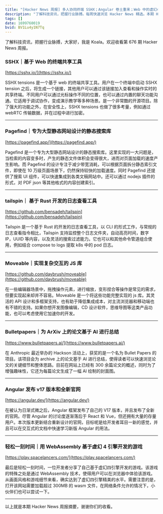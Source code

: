 ```yaml
---
title: "[Hacker News 周报] 多人协同终端 SSHX；Angular 卷土重来；Web 中的虚幻4游戏"
description: "了解科技资讯，把握行业脉搏。每周快速浏览 Hacker News 精选。本期 Hacker Newsletter 地址：https://mailchi.mp/hackernewsletter/676"
tags: []
date: 1699760019
bvid: BV1Lu4y1N7Tq
---
```

了解科技资讯，把握行业脉搏，大家好，我是 Koala。欢迎收看第 676 期 Hacker News 周报。

### SSHX｜基于 Web 的终端共享工具
[https://sshx.io/](https://sshx.io/)

SSHX tensions 是一个基于 web 的终端共享工具。用户在一个终端中启动 SSHX tension 之后，将生成一个链接，其他用户可以通过该链接加入查看和操作实时的共享终端。不同用户可以通过光标操作不同的位置，也可以通过内置的聊天功能沟通。它适用于调试协作，变成演示教学等多种场景。是一个非常酷的开源项目。除了强大的功能之外，在安全性上，SSHX tensions 也做了很多考量，例如通过 webRTC 传输数据，并在过程中进行加密。

---

### Pagefind｜专为大型静态网站设计的静态搜索库
[https://pagefind.app/](https://pagefind.app/)

Pagefind 是一个专为大型静态网站设计的静态搜索库。这里实现的一大问题是，当检索的内容变多时，产生的静态文件体积会变得很大，进而对页面加载的速度产生影响。而 Pagefind 的设计专注于减少带宽消耗，可以根据页面拆分静态索引文件，即使在 10 万级页面场景下，仍然保持较快的加载速度。同时 Pagefind 还提供了搜索 UI 组件，可以快速集成到各类文稿网站中。还可以通过 nodejs 插件的形式，对 PDF json 等其他格式的内容创建索引。

---

### tailspin｜ 基于 Rust 开发的日志查看工具
[https://github.com/bensadeh/tailspin](https://github.com/bensadeh/tailspin)

Tailspin 是一个基于 Rust 的开发的日志查看工具，以 CLI 的形式工作，与常规的日志查看指令相比，Tailspin 支持监控整个日志文件夹，自动高亮时间，数字 IP，UUID 等内容，以及灵活的搜索过滤能力。它也可以和其他命令管道组合使用，例如结合 compose to logs 提取 k8s 中的 pod 日志。

---

### Moveable｜实现复杂交互的 JS 库
[https://github.com/daybrush/moveable](https://github.com/daybrush/moveable)

在一些编辑器场景中，拖拽操作元素，进行缩放，变形捏合等操作是常见的需求，但要实现起来却并不容易。Moveable 是一个将这些功能完整实现的 js 库。其灵活的 API 设计和多框架支持，也有助于降低集成成本，对主流浏览器和移动端也有不错的支持。如果你想开发图像编辑，CD 设计软件，思维导图等这类产品功能，也可以考虑使用它加速你的开发。

---

### Bulletpapers｜为 ArXiv 上的论文基于 AI 进行总结
[https://www.bulletpapers.ai/](https://www.bulletpapers.ai/)

在 Anthropic 最近举办的 Hackson 活动上，获奖的是一个名为 Bullet Papers 的项目。该项目会为 archive 上的论文基于 AI 进行总结，使得读者可以快速浏览论文的关键细节和整体思路。目前在网站上已经有 300 余篇论文的概述，同时为了增强趣味性，它还为每篇论文生成了一幅 AI 绘制的封面图。

---

### Angular 发布 v17 版本和全新官网
[https://angular.dev/](https://angular.dev/)

在被认为日渐式微之后，Angular 框架发布了自己的 V17 版本，并且发布了全新的官网。尽管 Angular 的讨论度逐渐落后于 React 和 Vue，但还拥有大量的存量用户。本次版本更新结合重新设计的官网，目标呢是给开发者耳目一新的感觉，并且可以在交互式的文档中快速学习新版 Angular 的用法。

---

### 轻松一刻时间｜用 WebAssembly 基于虚幻 4 引擎开发的游戏
[https://play.spacelancers.com/](https://play.spacelancers.com/)

最后是轻松一刻时间，一位开发者分享了自己基于虚幻四引擎开发的游戏。该游戏的特殊之处是通过 WebAssembly 技术，使得用户可以在浏览器中体验该游戏。从画面风格和游戏细节来看，确实达到了虚幻四引擎精美的水平。需要注意的是，打开该网站需要加载超过 300MB 的 wasm 文件，在网络条件允许的情况下，小伙伴们也可以尝试一下。

---

以上就是本期 Hacker News 周报摘要，谢谢你们的收看。

